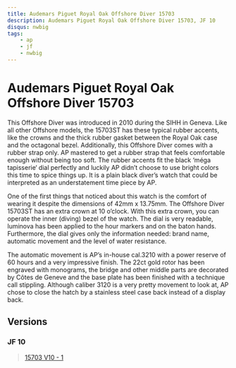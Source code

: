 ```yaml
---
title: Audemars Piguet Royal Oak Offshore Diver 15703
description: Audemars Piguet Royal Oak Offshore Diver 15703, JF 10
disqus: nwbig
tags:
    - ap
    - jf
    - nwbig
---
```


# Audemars Piguet Royal Oak Offshore Diver 15703


This Offshore Diver was introduced in 2010 during the SIHH in Geneva.
Like all other Offshore models, the 15703ST has these typical rubber accents, like the crowns and the thick rubber gasket between the Royal Oak case and the octagonal bezel. Additionally, this Offshore Diver comes with a rubber strap only. AP mastered to get a rubber strap that feels comfortable enough without being too soft. The rubber accents fit the black ‘méga tapisserie‘ dial perfectly and luckily AP didn’t choose to use bright colors this time to spice things up. It is a plain black diver’s watch that could be interpreted as an understatement time piece by AP.

One of the first things that noticed about this watch is the comfort of wearing it despite the dimensions of 42mm x 13.75mm.
The Offshore Diver 15703ST has an extra crown at 10 o’clock. With this extra crown, you can operate the inner (diving) bezel of the watch. The dial is very readable, luminova has been applied to the hour markers and on the baton hands. Furthermore, the dial gives only the information needed: brand name, automatic movement and the level of water resistance.

The automatic movement is AP’s in-house cal.3210 with a power reserve of 60 hours and a very impressive finish. The 22ct gold rotor has been engraved with monograms, the bridge and other middle parts are decorated by Côtes de Geneve and the base plate has been finished with a technique call stippling.
Although caliber 3120 is a very pretty movement to look at, AP chose to close the hatch by a stainless steel case back instead of a display back.

## Versions

### JF 10

<blockquote class="imgur-embed-pub" lang="en" data-id="a/g9OocGq"  ><a href="//imgur.com/a/g9OocGq">15703 V10 - 1</a></blockquote><script async src="//s.imgur.com/min/embed.js" charset="utf-8"></script>
<span id="tags-list" style="margin-top:-25px"></span>
<script language="javascript">
    var tags = "{{ page.meta.tags }}".replace("[","").replace("]","").split(",");
    var tagEl = document.getElementById("tags-list");

    var tag_footer = "<b>Tags: </b>"
    if (tags !== "" && tags !== "undefined"){
        for(var i=0; i < tags.length; i++){
            let v = tags[i].replaceAll("'","").trim();
            tag_footer += "<a href='/tags.html#" + v + "'>" + v + "</a> ";
        }
    }
    tagEl.innerHTML = tag_footer;   
</script>